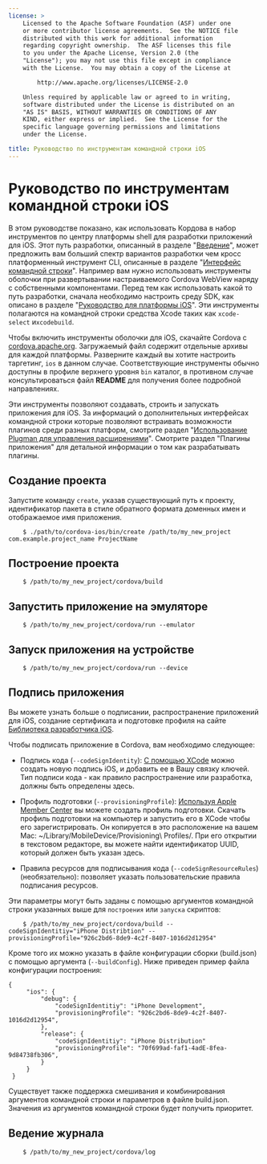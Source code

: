 ```yaml
---
license: >
    Licensed to the Apache Software Foundation (ASF) under one
    or more contributor license agreements.  See the NOTICE file
    distributed with this work for additional information
    regarding copyright ownership.  The ASF licenses this file
    to you under the Apache License, Version 2.0 (the
    "License"); you may not use this file except in compliance
    with the License.  You may obtain a copy of the License at

        http://www.apache.org/licenses/LICENSE-2.0

    Unless required by applicable law or agreed to in writing,
    software distributed under the License is distributed on an
    "AS IS" BASIS, WITHOUT WARRANTIES OR CONDITIONS OF ANY
    KIND, either express or implied.  See the License for the
    specific language governing permissions and limitations
    under the License.

title: Руководство по инструментам командной строки iOS
---
```


# Руководство по инструментам командной строки iOS

В этом руководстве показано, как использовать Кордова в набор инструментов по центру платформы shell для разработки приложений для iOS. Этот путь разработки, описанный в разделе "[Введение](../../overview/index.html)", может предложить вам больший спектр вариантов разработки чем кросс платформенный инструмент CLI, описанные в разделе "[Интерфейс командной строки](../../cli/index.html)". Например вам нужно использовать инструменты оболочки при развертывании настраиваемого Cordova WebView наряду с собственными компонентами. Перед тем как использовать какой то путь разработки, сначала необходимо настроить среду SDK, как описано в разделе "[Руководство для платформы iOS](index.html)". Эти инструменты полагаются на командной строки средства Xcode таких как `xcode-select` и`xcodebuild`.

Чтобы включить инструменты оболочки для iOS, скачайте Cordova с [cordova.apache.org][1]. Загружаемый файл содержит отдельные архивы для каждой платформы. Разверните каждый вы хотите настроить таргетинг, `ios` в данном случае. Соответствующие инструменты обычно доступны в профиле верхнего уровня `bin` каталог, в противном случае консультироваться файл **README** для получения более подробной направлениях.

 [1]: http://cordova.apache.org

Эти инструменты позволяют создавать, строить и запускать приложения для iOS. За информаций о дополнительных интерфейсах командной строки которые позволяют встраивать возможности плагинов среди разных платформ, смотрите раздел "[Использование Plugman для управления расширениями](../../../plugin_ref/plugman.html)". Смотрите раздел "Плагины приложения" для детальной информации о том как разрабатывать плагины.

## Создание проекта

Запустите команду `create`, указав существующий путь к проекту, идентификатор пакета в стиле обратного формата доменных имен и отображаемое имя приложения.

        $ ./path/to/cordova-ios/bin/create /path/to/my_new_project com.example.project_name ProjectName
    

## Построение проекта

        $ /path/to/my_new_project/cordova/build
    

## Запустить приложение на эмуляторе

        $ /path/to/my_new_project/cordova/run --emulator
    

## Запуск приложения на устройстве

        $ /path/to/my_new_project/cordova/run --device
    

## Подпись приложения

Вы можете узнать больше о подписании, распространение приложений для iOS, создание сертификата и подготовке профиля на сайте [Библиотека разработчика iOS][2].

 [2]: https://developer.apple.com/library/ios/documentation/IDEs/Conceptual/AppDistributionGuide/ConfiguringYourApp/ConfiguringYourApp.html

Чтобы подписать приложение в Cordova, вам необходимо следующее: 

*   Подпись кода (`--codeSignIdentity`): [С помощью XCode](https://developer.apple.com/library/ios/documentation/IDEs/Conceptual/AppDistributionGuide/MaintainingCertificates/MaintainingCertificates.html#//apple_ref/doc/uid/TP40012582-CH31-SW6) можно создать новую подпись iOS, и добавить ее в Вашу связку ключей. Тип подписи кода - как правило распространение или разработка, должны быть определены здесь.

*   Профиль подготовки (`--provisioningProfile`): [Используя Apple Member Center][4] вы можете создать профиль подготовки. Скачать профиль подготовки на компьютер и запустить его в XCode чтобы его зарегистрировать. Он копируется в это расположение на вашем Mac: ~/Library/MobileDevice/Provisioning\ Profiles/. При его открытии в текстовом редакторе, вы можете найти идентификатор UUID, который должен быть указан здесь.

*   Правила ресурсов для подписывания кода (`--codeSignResourceRules`) (необязательно): позволяет указать пользовательские правила подписания ресурсов.

 [4]: https://developer.apple.com/library/ios/documentation/IDEs/Conceptual/AppDistributionGuide/MaintainingProfiles/MaintainingProfiles.html#//apple_ref/doc/uid/TP40012582-CH30-SW61

Эти параметры могут быть заданы с помощью аргументов командной строки указанных выше для `построения` или `запуска` скриптов:

        $ /path/to/my_new_project/cordova/build --codeSignIdentitiy="iPhone Distribtion" --provisioningProfile="926c2bd6-8de9-4c2f-8407-1016d2d12954" 
    

Кроме того их можно указать в файле конфигурации сборки (build.json) с помощью аргумента (`--buildConfig`). Ниже приведен пример файла конфигурации построения:

    {
         "ios": {
             "debug": {
                 "codeSignIdentitiy": "iPhone Development",
                 "provisioningProfile": "926c2bd6-8de9-4c2f-8407-1016d2d12954",
             },
             "release": {
                 "codeSignIdentitiy": "iPhone Distribution"
                 "provisioningProfile": "70f699ad-faf1-4adE-8fea-9d84738fb306",
             }
         }
     }
    

Существует также поддержка смешивания и комбинирования аргументов командной строки и параметров в файле build.json. Значения из аргументов командной строки будет получить приоритет.

## Ведение журнала

        $ /path/to/my_new_project/cordova/log